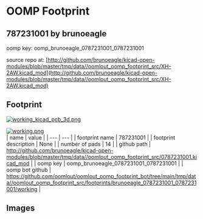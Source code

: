 # OOMP Footprint  
## 787231001  by brunoeagle  
  
oomp key: oomp_brunoeagle_0787231001_0787231001  
  
source repo at: [http://github.com/brunoeagle/kicad-open-modules/blob/master/tmp/data//oomlout_oomp_footprint_src/XH-2AW.kicad_mod](http://github.com/brunoeagle/kicad-open-modules/blob/master/tmp/data//oomlout_oomp_footprint_src/XH-2AW.kicad_mod)  
## Footprint  
  
[![working_kicad_pcb_3d.png](working_kicad_pcb_3d_600.png)](working_kicad_pcb_3d.png)  
  
[![working.png](working_600.png)](working.png)  
| name | value | 
| --- | --- | 
| footprint name | 787231001 | 
| footprint description | None | 
| number of pads | 14 | 
| github path | http://github.com/brunoeagle/kicad-open-modules/blob/master/tmp/data//oomlout_oomp_footprint_src/0787231001.kicad_mod | 
| oomp key | oomp_brunoeagle_0787231001_0787231001 | 
| oomp bot github | https://github.com/oomlout/oomlout_oomp_footprint_bot/tree/main/tmp/data//oomlout_oomp_footprint_src/footprints/brunoeagle_0787231001_0787231001/working | 
## Images  
